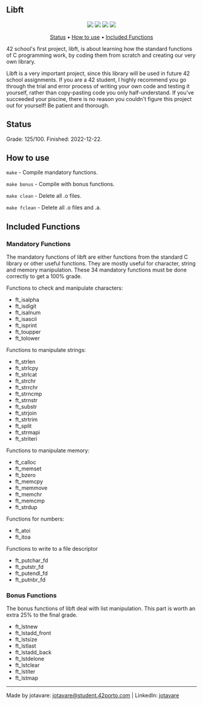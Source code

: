 ## Libft

<p align="center">
	<img src="https://img.shields.io/badge/status-done-success" />
	<img src="https://img.shields.io/badge/score-125%20%2F%20100-success" />
	<img src="https://img.shields.io/github/languages/top/jotavare/libft" />
	<img src="https://img.shields.io/github/last-commit/jotavare/libft" />
</p>

<p align="center">
	<a href="#status">Status</a> •
	<a href="#how-to-use">How to use</a> •
	<a href="#included-functions">Included Functions</a>
</p>

42 school's first project, libft, is about learning how the standard functions of C programming work, by coding them from scratch and creating our very own library.

Libft is a very important project, since this library will be used in future 42 school assignments. If you are a 42 student, I highly recommend you go through the trial and error process of writing your own code and testing it yourself, rather than copy-pasting code you only half-understand. If you've succeeded your piscine, there is no reason you couldn't figure this project out for yourself! Be patient and thorough.

## Status
Grade: 125/100. Finished: 2022-12-22. 

## How to use
``make`` - Compile mandatory functions.

``make bonus`` - Compile with bonus functions.

``make clean`` - Delete all .o files.

``make fclean`` - Delete all .o files and .a.

## Included Functions

### Mandatory Functions
The mandatory functions of libft are either functions from the standard C library or other useful functions. They are mostly useful for character, string and memory manipulation. These 34 mandatory functions must be done correctly to get a 100% grade.

Functions to check and manipulate characters:
- ft_isalpha
- ft_isdigit
- ft_isalnum
- ft_isascii
- ft_isprint
- ft_toupper
- ft_tolower

Functions to manipulate strings:
- ft_strlen
- ft_strlcpy
- ft_strlcat
- ft_strchr
- ft_strrchr
- ft_strncmp
- ft_strnstr
- ft_substr
- ft_strjoin
- ft_strtrim
- ft_split
- ft_strmapi
- ft_striteri

Functions to manipulate memory:
- ft_calloc
- ft_memset
- ft_bzero
- ft_memcpy
- ft_memmove
- ft_memchr
- ft_memcmp
- ft_strdup

Functions for numbers:
- ft_atoi
- ft_itoa

Functions to write to a file descriptor
- ft_putchar_fd
- ft_putstr_fd
- ft_putendl_fd
- ft_putnbr_fd

### Bonus Functions
The bonus functions of libft deal with list manipulation. This part is worth an extra 25% to the final grade.
- ft_lstnew
- ft_lstadd_front
- ft_lstsize
- ft_lstlast
- ft_lstadd_back
- ft_lstdelone
- ft_lstclear
- ft_lstiter
- ft_lstmap


---
Made by jotavare: jotavare@student.42porto.com  | LinkedIn: [jotavare](https://www.linkedin.com/in/joaoptoliveira/)

